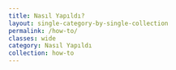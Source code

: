 ```yaml
---
title: Nasıl Yapıldı?
layout: single-category-by-single-collection
permalink: /how-to/
classes: wide
category: Nasıl Yapıldı
collection: how-to
---
```

